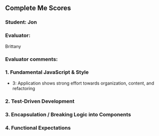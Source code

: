 ## Complete Me Scores
### Student: Jon

### Evaluator:
Brittany

### Evaluator comments:


### 1. Fundamental JavaScript & Style

* 3:  Application shows strong effort towards organization, content, and refactoring


### 2. Test-Driven Development

### 3. Encapsulation / Breaking Logic into Components

### 4. Functional Expectations

